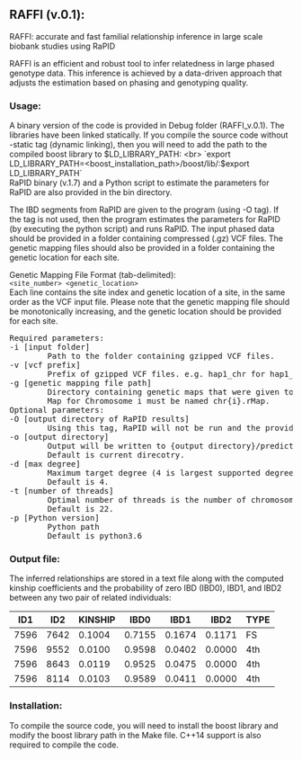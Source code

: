 
## RAFFI (v.0.1):

RAFFI: accurate and fast familial relationship inference in large scale biobank studies using RaPID

RAFFI is an efficient and robust tool to infer relatedness in large phased genotype data. This inference is achieved by a data-driven approach that adjusts the estimation based on phasing and genotyping quality. 

### Usage:
A binary version of the code is provided in Debug folder (RAFFI_v.0.1). The libraries have been linked statically. If you compile the source code without -static tag (dynamic linking), then you will need to add the path to the compiled boost library to $LD_LIBRARY_PATH:
<br>
`export LD_LIBRARY_PATH=<boost_installation_path>/boost/lib/:$export LD_LIBRARY_PATH`
<br>
RaPID binary (v.1.7) and a Python script to estimate the parameters for RaPID are also provided in the bin directory.

The IBD segments from RaPID are given to the program (using -O tag). If the tag is not used, then the program estimates the parameters for RaPID (by executing the python script) and runs RaPID. The input phased data should be provided in a folder containing compressed (.gz) VCF files. The genetic mapping files should also be provided in a folder containing the genetic location for each site.

Genetic Mapping File Format (tab-delimited):
<br>
`<site_number> <genetic_location>`
<br>
Each line contains the site index and genetic location of a site, in the same order as the VCF input file. Please note that the genetic mapping file should be monotonically increasing, and the genetic location should be provided for each site.


<pre>
Required parameters:
-i [input folder]
        Path to the folder containing gzipped VCF files.
-v [vcf prefix]
        Prefix of gzipped VCF files. e.g. hap1_chr for hap1_chr1.vcf.gz
-g [genetic mapping file path]
        Directory containing genetic maps that were given to RaPID as inputs.
        Map for Chromosome i must be named chr{i}.rMap.
Optional parameters:
-O [output directory of RaPID results]
        Using this tag, RaPID will not be run and the provided outputs will be used directly for relatedness inference.
-o [output directory]
        Output will be written to {output directory}/predictions.txt.
        Default is current direcotry.
-d [max degree]
        Maximum target degree (4 is largest supported degree).
        Default is 4.
-t [number of threads]
        Optimal number of threads is the number of chromosomes.
        Default is 22.
-p [Python version]
        Python path
        Default is python3.6
</pre>

### Output file:
The inferred relationships are stored in a text file along with the computed kinship coefficients and the probability of zero IBD (IBD0), IBD1, and IBD2 between any two pair of related individuals:

ID1   | ID2   |  KINSHIP |IBD0  |  IBD1 |   IBD2   | TYPE
----- | ------|--------|--------|--------|--------|----
7596  |  7642 | 0.1004 | 0.7155 | 0.1674 | 0.1171 | FS
7596  |  9552 | 0.0100 | 0.9598 | 0.0402 | 0.0000 | 4th
7596  |  8643 | 0.0119 | 0.9525 | 0.0475 | 0.0000 | 4th
7596  |  8114 | 0.0103 | 0.9589 | 0.0411 | 0.0000 | 4th


### Installation:
To compile the source code, you will need to install the boost library and modify the boost library path in the Make file. C++14 support is also required to compile the code.
